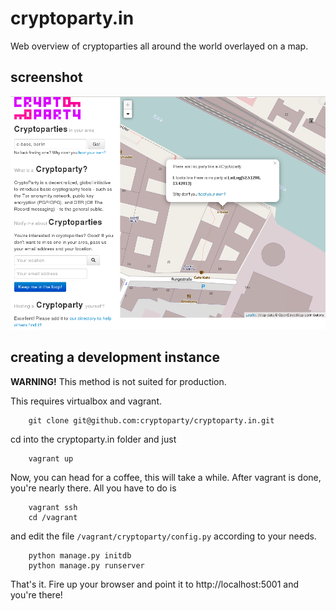 cryptoparty.in
==============
Web overview of cryptoparties all around the world overlayed on a map.

screenshot
----------
![](screenshot.png?raw=true)

creating a development instance
-------------------------------

**WARNING!** This method is not suited for production.

This requires virtualbox and vagrant.

        git clone git@github.com:cryptoparty/cryptoparty.in.git

cd into the cryptoparty.in folder and just

        vagrant up

Now, you can head for a coffee, this will take a while. After vagrant is done, you're nearly there. All you have to do is

        vagrant ssh
        cd /vagrant

and edit the file ```/vagrant/cryptoparty/config.py``` according to your needs.
        
        python manage.py initdb
        python manage.py runserver
        
That's it. Fire up your browser and point it to http://localhost:5001 and you're there!
